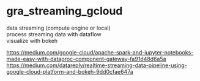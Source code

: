 # gra_streaming_gcloud

data streaming (compute engine or local)</br>
process streaming data with dataflow</br>
visualize with bokeh</br>

https://medium.com/google-cloud/apache-spark-and-jupyter-notebooks-made-easy-with-dataproc-component-gateway-fa91d48d6a5a
https://medium.com/datareply/realtime-streaming-data-pipeline-using-google-cloud-platform-and-bokeh-9dd0cfae647a
